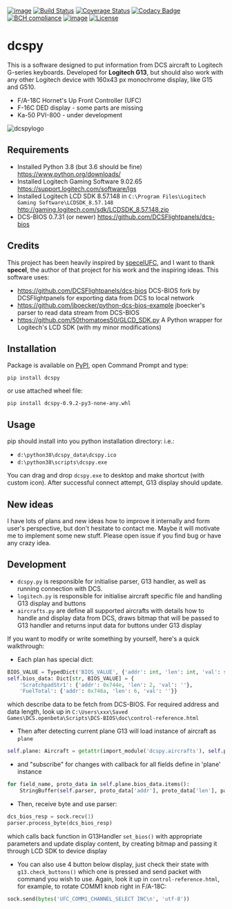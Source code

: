 [![image](https://img.shields.io/badge/pypi-v0.9.2-blue.svg)](https://pypi.org/project/dcspy/)
[![Build Status](https://travis-ci.org/emcek/dcspy.svg?branch=master)](https://travis-ci.org/emcek/dcspy)
[![Coverage Status](https://coveralls.io/repos/github/emcek/dcspy/badge.svg?branch=master)](https://coveralls.io/github/emcek/dcspy?branch=master)
[![Codacy Badge](https://api.codacy.com/project/badge/Grade/5270a4fc2ba24261a3bfa7361150e8ff)](https://www.codacy.com/manual/mplichta/dcspy?utm_source=github.com&amp;utm_medium=referral&amp;utm_content=emcek/dcspy&amp;utm_campaign=Badge_Grade)
[![BCH compliance](https://bettercodehub.com/edge/badge/emcek/dcspy?branch=master)](https://bettercodehub.com/)
[![image](https://img.shields.io/badge/python-3.6%20%7C%203.7%20%7C%203.8-blue.svg)](https://github.com/emcek/dcspy)
[![License](https://img.shields.io/badge/Licence-MIT-blue.svg)](./LICENSE.md)

# dcspy
This is a software designed to put information from DCS aircraft to Logitech G-series keyboards. Developed for **Logitech G13**, but should also work with any other Logitech device with 160x43 px monochrome display, like G15 and G510.
* F/A-18C Hornet's Up Front Controller (UFC)
* F-16C DED display - some parts are missing
* Ka-50 PVI-800 - under development

![dcspylogo](https://i.imgur.com/eqqrPB8.jpg)

## Requirements
* Installed Python 3.8 (but 3.6 should be fine) <https://www.python.org/downloads/>
* Installed Logitech Gaming Software 9.02.65 <https://support.logitech.com/software/lgs>
* Installed Logitech LCD SDK 8.57.148 in `C:\Program Files\Logitech Gaming Software\LCDSDK_8.57.148` <http://gaming.logitech.com/sdk/LCDSDK_8.57.148.zip>
* DCS-BIOS 0.7.31 (or newer) <https://github.com/DCSFlightpanels/dcs-bios>

## Credits
This project has been heavily inspired by [specelUFC](https://github.com/specel/specelUFC), and I want to thank **specel**, the author of that project for his work and the inspiring ideas. This software uses:
* <https://github.com/DCSFlightpanels/dcs-bios> DCS-BIOS fork by DCSFlightpanels for exporting data from DCS to local network
* <https://github.com/jboecker/python-dcs-bios-example> jboecker's parser to read data stream from DCS-BIOS
* <https://github.com/50thomatoes50/GLCD_SDK.py> A Python wrapper for Logitech's LCD SDK (with my minor modifications)

## Installation
Package is available on [PyPI](https://pypi.org/project/dcspy/), open Command Prompt and type:
```shell script
pip install dcspy
```
or use attached wheel file:
```shell script
pip install dcspy-0.9.2-py3-none-any.whl
```

## Usage
pip should install into you python installation directory: i.e.:
* `d:\python38\dcspy_data\dcspy.ico`
* `d:\python38\scripts\dcspy.exe`

You can drag and drop `dcspy.exe` to desktop and make shortcut (with custom icon).
After successful connect attempt, G13 display should update. 

## New ideas
I have lots of plans and new ideas how to improve it internally and form user's perspective, but don't hesitate to contact me. Maybe it will motivate me to implement some new stuff. Please open issue if you find bug or have any crazy idea. 

## Development
* `dcspy.py` is responsible for initialise parser, G13 handler, as well as running connection with DCS.
* `logitech.py` is responsible for initialise aircraft specific file and handling G13 display and buttons
* `aircrafts.py` are define all supported aircrafts with details how to handle and display data from DCS, draws bitmap that will be passed to G13 handler and returns input data for buttons under G13 display

If you want to modify or write something by yourself, here's a quick walkthrough:
* Each plan has special dict:
```python
BIOS_VALUE = TypedDict('BIOS_VALUE', {'addr': int, 'len': int, 'val': str})
self.bios_data: Dict[str, BIOS_VALUE] = {
    'ScratchpadStr1': {'addr': 0x744e, 'len': 2, 'val': ''},
    'FuelTotal': {'addr': 0x748a, 'len': 6, 'val': ''}}
```
which describe data to be fetch from DCS-BIOS. For required address and data length, look up in `C:\Users\xxx\Saved Games\DCS.openbeta\Scripts\DCS-BIOS\doc\control-reference.html`
* Then after detecting current plane G13 will load instance of aircraft as `plane`
```python
self.plane: Aircraft = getattr(import_module('dcspy.aircrafts'), self.plane_name)(self.g13_lcd.width, self.g13_lcd.height)
```
* and "subscribe" for changes with callback for all fields define in 'plane' instance
```python
for field_name, proto_data in self.plane.bios_data.items():
    StringBuffer(self.parser, proto_data['addr'], proto_data['len'], partial(self.plane.set_bios, field_name))
```
* Then, receive byte and use parser:
```python
dcs_bios_resp = sock.recv(1)
parser.process_byte(dcs_bios_resp)
```
which calls back function in G13Handler `set_bios()` with appropriate parameters and update display content, by creating bitmap and passing it through LCD SDK to device display

* You can also use 4 button below display, just check their state with `g13.check_buttons()` which one is pressed and send packet with command you wish to use. Again, look it up in `control-reference.html`, for example, to rotate COMM1 knob right in F/A-18C:
```python
sock.send(bytes('UFC_COMM1_CHANNEL_SELECT INC\n', 'utf-8'))
```
